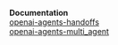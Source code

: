 **Documentation** <br>
[openai-agents-handoffs](https://openai.github.io/openai-agents-python/ref/handoffs/) <br>
[openai-agents-multi_agent](https://openai.github.io/openai-agents-python/multi_agent/) </b> 

